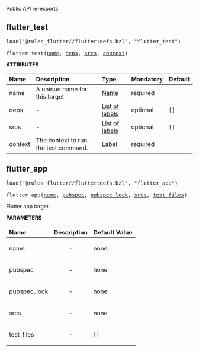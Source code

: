 <!-- Generated with Stardoc: http://skydoc.bazel.build -->

Public API re-exports

<a id="flutter_test"></a>

## flutter_test

<pre>
load("@rules_flutter//flutter:defs.bzl", "flutter_test")

flutter_test(<a href="#flutter_test-name">name</a>, <a href="#flutter_test-deps">deps</a>, <a href="#flutter_test-srcs">srcs</a>, <a href="#flutter_test-context">context</a>)
</pre>



**ATTRIBUTES**


| Name  | Description | Type | Mandatory | Default |
| :------------- | :------------- | :------------- | :------------- | :------------- |
| <a id="flutter_test-name"></a>name |  A unique name for this target.   | <a href="https://bazel.build/concepts/labels#target-names">Name</a> | required |  |
| <a id="flutter_test-deps"></a>deps |  -   | <a href="https://bazel.build/concepts/labels">List of labels</a> | optional |  `[]`  |
| <a id="flutter_test-srcs"></a>srcs |  -   | <a href="https://bazel.build/concepts/labels">List of labels</a> | optional |  `[]`  |
| <a id="flutter_test-context"></a>context |  The context to run the test command.   | <a href="https://bazel.build/concepts/labels">Label</a> | required |  |


<a id="flutter_app"></a>

## flutter_app

<pre>
load("@rules_flutter//flutter:defs.bzl", "flutter_app")

flutter_app(<a href="#flutter_app-name">name</a>, <a href="#flutter_app-pubspec">pubspec</a>, <a href="#flutter_app-pubspec_lock">pubspec_lock</a>, <a href="#flutter_app-srcs">srcs</a>, <a href="#flutter_app-test_files">test_files</a>)
</pre>

Flutter app target.

**PARAMETERS**


| Name  | Description | Default Value |
| :------------- | :------------- | :------------- |
| <a id="flutter_app-name"></a>name |  <p align="center"> - </p>   |  none |
| <a id="flutter_app-pubspec"></a>pubspec |  <p align="center"> - </p>   |  none |
| <a id="flutter_app-pubspec_lock"></a>pubspec_lock |  <p align="center"> - </p>   |  none |
| <a id="flutter_app-srcs"></a>srcs |  <p align="center"> - </p>   |  none |
| <a id="flutter_app-test_files"></a>test_files |  <p align="center"> - </p>   |  `[]` |


